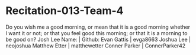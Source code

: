 # Recitation-013-Team-4
Do you wish me a good morning, or mean that it is a good morning whether I want it or not; or that you feel good this morning; or that it is a morning to be good on?
Josh Lee
Name:         |    Github:
Evan Gattis   |    evga8663
Joshua Lee    |    neojoshua
Matthew Etter |    matthewetter
Conner Parker |    ConnerParker42
